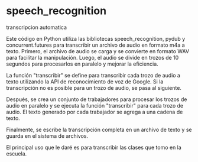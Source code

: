 # speech_recognition
transcripcion automatica


Este código en Python utiliza las bibliotecas speech_recognition, pydub y concurrent.futures para transcribir un archivo de audio en formato m4a a texto. Primero, el archivo de audio se carga y se convierte en formato WAV para facilitar la manipulación. Luego, el audio se divide en trozos de 10 segundos para procesarlos en paralelo y mejorar la eficiencia.

La función "transcribir" se define para transcribir cada trozo de audio a texto utilizando la API de reconocimiento de voz de Google. Si la transcripción no es posible para un trozo de audio, se pasa al siguiente.

Después, se crea un conjunto de trabajadores para procesar los trozos de audio en paralelo y se ejecuta la función "transcribir" para cada trozo de audio. El texto generado por cada trabajador se agrega a una cadena de texto.

Finalmente, se escribe la transcripción completa en un archivo de texto y se guarda en el sistema de archivos.


El principal uso que le daré es para transcribir las clases que tomo en la escuela.
